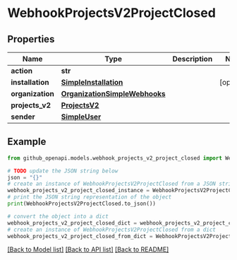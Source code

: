 # WebhookProjectsV2ProjectClosed


## Properties

Name | Type | Description | Notes
------------ | ------------- | ------------- | -------------
**action** | **str** |  | 
**installation** | [**SimpleInstallation**](SimpleInstallation.md) |  | [optional] 
**organization** | [**OrganizationSimpleWebhooks**](OrganizationSimpleWebhooks.md) |  | 
**projects_v2** | [**ProjectsV2**](ProjectsV2.md) |  | 
**sender** | [**SimpleUser**](SimpleUser.md) |  | 

## Example

```python
from github_openapi.models.webhook_projects_v2_project_closed import WebhookProjectsV2ProjectClosed

# TODO update the JSON string below
json = "{}"
# create an instance of WebhookProjectsV2ProjectClosed from a JSON string
webhook_projects_v2_project_closed_instance = WebhookProjectsV2ProjectClosed.from_json(json)
# print the JSON string representation of the object
print(WebhookProjectsV2ProjectClosed.to_json())

# convert the object into a dict
webhook_projects_v2_project_closed_dict = webhook_projects_v2_project_closed_instance.to_dict()
# create an instance of WebhookProjectsV2ProjectClosed from a dict
webhook_projects_v2_project_closed_from_dict = WebhookProjectsV2ProjectClosed.from_dict(webhook_projects_v2_project_closed_dict)
```
[[Back to Model list]](../README.md#documentation-for-models) [[Back to API list]](../README.md#documentation-for-api-endpoints) [[Back to README]](../README.md)


